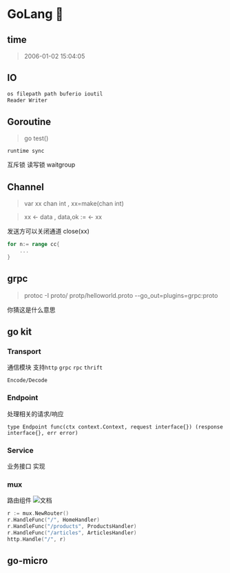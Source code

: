 # GoLang 🦔

## time

> 2006-01-02 15:04:05

## IO

```go
os filepath path buferio ioutil
Reader Writer
```

## Goroutine

> go test()

<code>runtime sync</code>

互斥锁 读写锁 waitgroup

## Channel

> var xx chan int , xx=make(chan int)

> xx <- data , data,ok := <- xx

发送方可以关闭通道 close(xx)

```go
for n:= range cc{
    ...
}
```

## grpc

> protoc -I proto/ protp/helloworld.proto --go_out=plugins=grpc:proto

你猜这是什么意思

## go kit

### Transport

通信模块 支持`http` `grpc` `rpc` `thrift`

`Encode/Decode`

### Endpoint

处理相关的请求/响应

`type Endpoint func(ctx context.Context, request interface{}) (response interface{}, err error)`

### Service

业务接口 实现

### mux

路由组件 ![文档](https://github.com/gorilla/mux)

```go
r := mux.NewRouter()
r.HandleFunc("/", HomeHandler)
r.HandleFunc("/products", ProductsHandler)
r.HandleFunc("/articles", ArticlesHandler)
http.Handle("/", r)
```

## go-micro

